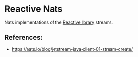 # Reactive Nats

Nats implementations of the [Reactive library](https://github.com/memoria-io/reactive) streams. 

## References:

* https://nats.io/blog/jetstream-java-client-01-stream-create/